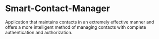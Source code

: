 # Smart-Contact-Manager
Application that maintains contacts in an extremely effective manner and offers a more intelligent method of managing contacts with complete authentication and authorization.
